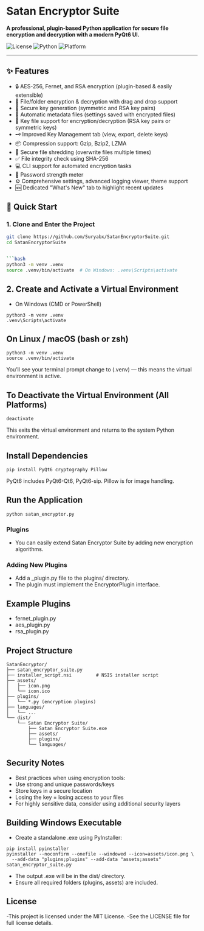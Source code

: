 #  Satan Encryptor Suite

**A professional, plugin-based Python application for secure file encryption and decryption with a modern PyQt6 UI.**

![License](https://img.shields.io/badge/license-MIT-blue.svg)
![Python](https://img.shields.io/badge/python-3.8%2B-blue.svg)
![Platform](https://img.shields.io/badge/platform-Windows%20%7C%20Linux%20%7C%20macOS-informational)

---

## ✨ Features

- 🔒 AES-256, Fernet, and RSA encryption (plugin-based & easily extensible)
- 📁 File/folder encryption & decryption with drag and drop support
- 🔑 Secure key generation (symmetric and RSA key pairs)
- 🧾 Automatic metadata files (settings saved with encrypted files)
- 📂 Key file support for encryption/decryption (RSA key pairs or symmetric keys)
- 🗝️ Improved Key Management tab (view, export, delete keys)
- 📦 Compression support: Gzip, Bzip2, LZMA
- 🧨 Secure file shredding (overwrite files multiple times)
- ✅ File integrity check using SHA-256
- 💻 CLI support for automated encryption tasks
- 🔐 Password strength meter
- ⚙️ Comprehensive settings, advanced logging viewer, theme support
- 🆕 Dedicated "What's New" tab to highlight recent updates


## 🚀 Quick Start

### 1. Clone and Enter the Project

```bash
git clone https://github.com/Suryabx/SatanEncryptorSuite.git
cd SatanEncryptorSuite


```bash
python3 -m venv .venv
source .venv/bin/activate  # On Windows: .venv\Scripts\activate
```

## 2. Create and Activate a Virtual Environment ##
-  On Windows (CMD or PowerShell)

```
python3 -m venv .venv
.venv\Scripts\activate
```
## On Linux / macOS (bash or zsh) ##

```
python3 -m venv .venv
source .venv/bin/activate

```
You’ll see your terminal prompt change to (.venv) — this means the virtual environment is active.

## To Deactivate the Virtual Environment (All Platforms) ##

```
deactivate
```

This exits the virtual environment and returns to the system Python environment.

## Install Dependencies ##

```
pip install PyQt6 cryptography Pillow
```

 PyQt6 includes PyQt6-Qt6, PyQt6-sip. Pillow is for image handling.
 
 ## Run the Application ##

 ```
 python satan_encryptor.py

```
### Plugins ###
- You can easily extend Satan Encryptor Suite by adding new encryption algorithms.

### Adding New Plugins ###
- Add a _plugin.py file to the plugins/ directory.
- The plugin must implement the EncryptorPlugin interface.

## Example Plugins ##
- fernet_plugin.py
- aes_plugin.py
- rsa_plugin.py

## Project Structure ##

```
SatanEncryptor/
├── satan_encryptor_suite.py
├── installer_script.nsi         # NSIS installer script
├── assets/
│   ├── icon.png
│   └── icon.ico
├── plugins/
│   └── *.py (encryption plugins)
├── languages/
│   └── ...
└── dist/
    └── Satan Encryptor Suite/
        ├── Satan Encryptor Suite.exe
        ├── assets/
        ├── plugins/
        └── languages/
```

## Security Notes ##
- Best practices when using encryption tools:
- Use strong and unique passwords/keys
- Store keys in a secure location
- Losing the key = losing access to your files
- For highly sensitive data, consider using additional security layers

## Building Windows Executable ##
- Create a standalone .exe using PyInstaller:

```
pip install pyinstaller
pyinstaller --noconfirm --onefile --windowed --icon=assets/icon.png \
  --add-data "plugins;plugins" --add-data "assets;assets" satan_encryptor_suite.py
```

- The output .exe will be in the dist/ directory.
- Ensure all required folders (plugins, assets) are included.

## License ##
-This project is licensed under the MIT License.
-See the LICENSE file for full license details.
